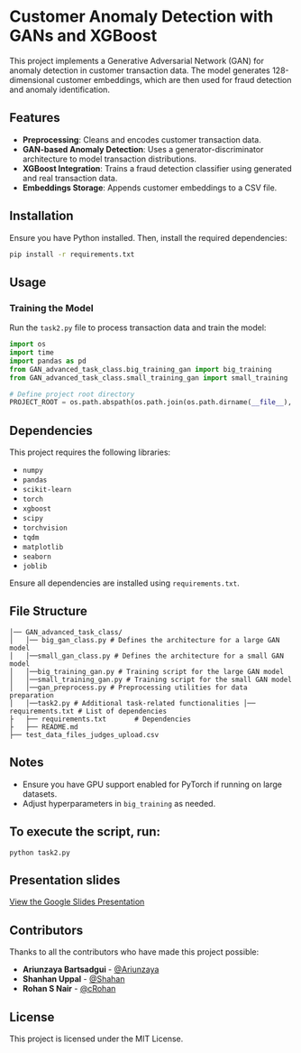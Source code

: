 
# Customer Anomaly Detection with GANs and XGBoost

This project implements a Generative Adversarial Network (GAN) for anomaly detection in customer transaction data. The model generates 128-dimensional customer embeddings, which are then used for fraud detection and anomaly identification.

## Features
- **Preprocessing**: Cleans and encodes customer transaction data.
- **GAN-based Anomaly Detection**: Uses a generator-discriminator architecture to model transaction distributions.
- **XGBoost Integration**: Trains a fraud detection classifier using generated and real transaction data.
- **Embeddings Storage**: Appends customer embeddings to a CSV file.

## Installation
Ensure you have Python installed. Then, install the required dependencies:

```sh
pip install -r requirements.txt
```

## Usage

### Training the Model
Run the `task2.py` file to process transaction data and train the model:

```python
import os
import time
import pandas as pd
from GAN_advanced_task_class.big_training_gan import big_training
from GAN_advanced_task_class.small_training_gan import small_training

# Define project root directory
PROJECT_ROOT = os.path.abspath(os.path.join(os.path.dirname(__file__), ".."))
```

## Dependencies
This project requires the following libraries:

- `numpy`
- `pandas`
- `scikit-learn`
- `torch`
- `xgboost`
- `scipy`
- `torchvision`
- `tqdm`
- `matplotlib`
- `seaborn`
- `joblib`

Ensure all dependencies are installed using `requirements.txt`.

## File Structure
```
│── GAN_advanced_task_class/ 
│   │── big_gan_class.py # Defines the architecture for a large GAN model 
│   │──small_gan_class.py # Defines the architecture for a small GAN model 
│   │──big_training_gan.py # Training script for the large GAN model 
│   │──small_training_gan.py # Training script for the small GAN model 
│   │──gan_preprocess.py # Preprocessing utilities for data preparation 
│   │──task2.py # Additional task-related functionalities │── requirements.txt # List of dependencies
├   ├── requirements.txt       # Dependencies
├   ├── README.md  
├── test_data_files_judges_upload.csv
```

## Notes
- Ensure you have GPU support enabled for PyTorch if running on large datasets.
- Adjust hyperparameters in `big_training` as needed.

## To execute the script, run:
```
python task2.py
```

## Presentation slides
[View the Google Slides Presentation](https://docs.google.com/presentation/d/1kyHFN2KrI7sT1FQ55Nc53pSxQnYuP64RvcN1Wwx422I/edit?usp=sharing)

## Contributors

Thanks to all the contributors who have made this project possible:

- **Ariunzaya Bartsadgui** - [@Ariunzaya](https://github.com/Astryd1031)
- **Shanhan Uppal** - [@Shahan](shahanuppal@gmail.com)
- **Rohan S Nair** - [@cRohan](https://www.linkedin.com/in/rohansunilkumarnair/)
  
## License
This project is licensed under the MIT License.
